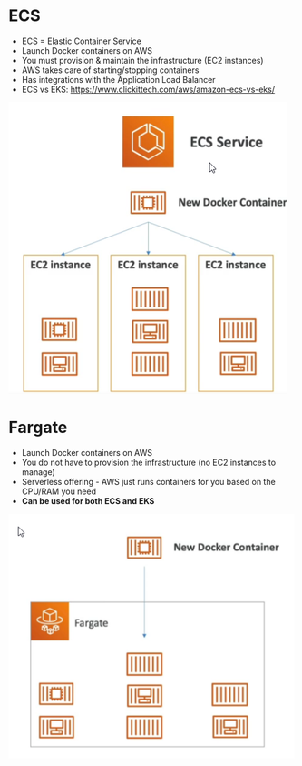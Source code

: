 # ECS

* ECS = Elastic Container Service
* Launch Docker containers on AWS
* You must provision & maintain the infrastructure (EC2 instances)
* AWS takes care of starting/stopping containers
* Has integrations with the Application Load Balancer
* ECS vs EKS: https://www.clickittech.com/aws/amazon-ecs-vs-eks/

![01-ECS-service.png](./images/01-ECS-service.png)

# Fargate

* Launch Docker containers on AWS
* You do not have to provision the infrastructure (no EC2 instances to manage)
* Serverless offering - AWS just runs containers for you based on the CPU/RAM you need
* **Can be used for both ECS and EKS**

![02-Fargate.png](./images/02-Fargate.png)